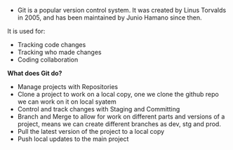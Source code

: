 - Git is a popular version control system. It was created by Linus Torvalds in 2005, and has been maintained by Junio Hamano since then.

It is used for:

- Tracking code changes
- Tracking who made changes
- Coding collaboration

**What does Git do?**

- Manage projects with Repositories
- Clone a project to work on a local copy, one we clone the github repo we can work on it on local syatem
- Control and track changes with Staging and Committing
- Branch and Merge to allow for work on different parts and versions of a project, means we can create different branches as dev, stg and prod.
- Pull the latest version of the project to a local copy
- Push local updates to the main project
